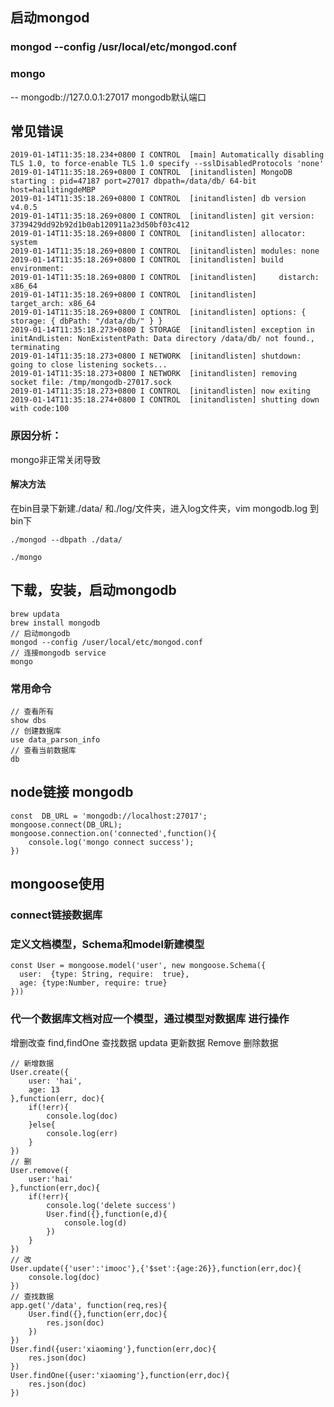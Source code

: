 ## 启动mongod
### mongod --config /usr/local/etc/mongod.conf
### mongo
--  mongodb://127.0.0.1:27017 mongodb默认端口

## 常见错误
~~~
2019-01-14T11:35:18.234+0800 I CONTROL  [main] Automatically disabling TLS 1.0, to force-enable TLS 1.0 specify --sslDisabledProtocols 'none'
2019-01-14T11:35:18.269+0800 I CONTROL  [initandlisten] MongoDB starting : pid=47187 port=27017 dbpath=/data/db/ 64-bit host=hailitingdeMBP
2019-01-14T11:35:18.269+0800 I CONTROL  [initandlisten] db version v4.0.5
2019-01-14T11:35:18.269+0800 I CONTROL  [initandlisten] git version: 3739429dd92b92d1b0ab120911a23d50bf03c412
2019-01-14T11:35:18.269+0800 I CONTROL  [initandlisten] allocator: system
2019-01-14T11:35:18.269+0800 I CONTROL  [initandlisten] modules: none
2019-01-14T11:35:18.269+0800 I CONTROL  [initandlisten] build environment:
2019-01-14T11:35:18.269+0800 I CONTROL  [initandlisten]     distarch: x86_64
2019-01-14T11:35:18.269+0800 I CONTROL  [initandlisten]     target_arch: x86_64
2019-01-14T11:35:18.269+0800 I CONTROL  [initandlisten] options: { storage: { dbPath: "/data/db/" } }
2019-01-14T11:35:18.273+0800 I STORAGE  [initandlisten] exception in initAndListen: NonExistentPath: Data directory /data/db/ not found., terminating
2019-01-14T11:35:18.273+0800 I NETWORK  [initandlisten] shutdown: going to close listening sockets...
2019-01-14T11:35:18.273+0800 I NETWORK  [initandlisten] removing socket file: /tmp/mongodb-27017.sock
2019-01-14T11:35:18.273+0800 I CONTROL  [initandlisten] now exiting
2019-01-14T11:35:18.274+0800 I CONTROL  [initandlisten] shutting down with code:100
~~~
### 原因分析：
mongo非正常关闭导致
#### 解决方法
在bin目录下新建./data/ 和./log/文件夹，进入log文件夹，vim mongodb.log
到bin下
~~~
./mongod --dbpath ./data/
~~~
~~~
./mongo
~~~

## 下载，安装，启动mongodb
~~~
brew updata
brew install mongodb
// 启动mongodb
mongod --config /user/local/etc/mongod.conf
// 连接mongodb service
mongo
~~~

### 常用命令
~~~
// 查看所有
show dbs
// 创建数据库
use data_parson_info
// 查看当前数据库
db
~~~





## node链接 mongodb
~~~
const  DB_URL = 'mongodb://localhost:27017';
mongoose.connect(DB_URL);
mongoose.connection.on('connected',function(){
    console.log('mongo connect success');
})
~~~
## mongoose使用
### connect链接数据库
### 定义文档模型，Schema和model新建模型
~~~
const User = mongoose.model('user', new mongoose.Schema({
  user:  {type: String, require:  true},
  age: {type:Number, require: true}
}))
~~~
### 代一个数据库文档对应一个模型，通过模型对数据库 进行操作
  增删改查 
    find,findOne 查找数据 
    updata  更新数据
    Remove 删除数据
~~~
// 新增数据
User.create({
    user: 'hai',
    age: 13
},function(err, doc){
    if(!err){
        console.log(doc)
    }else{
        console.log(err)
    }
})
// 删
User.remove({
    user:'hai'
},function(err,doc){
    if(!err){
        console.log('delete success')
        User.find({},function(e,d){
            console.log(d)
        })
    }
})
// 改 
User.update({'user':'imooc'},{'$set':{age:26}},function(err,doc){
    console.log(doc)
})
// 查找数据
app.get('/data', function(req,res){
    User.find({},function(err,doc){
        res.json(doc)
    })
})
User.find({user:'xiaoming'},function(err,doc){
    res.json(doc)
})
User.findOne({user:'xiaoming'},function(err,doc){
    res.json(doc)
})
~~~
